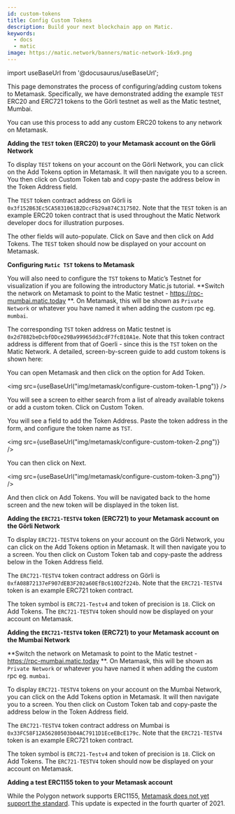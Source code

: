 ```yaml
---
id: custom-tokens
title: Config Custom Tokens
description: Build your next blockchain app on Matic.
keywords:
  - docs
  - matic
image: https://matic.network/banners/matic-network-16x9.png
---
```


import useBaseUrl from '@docusaurus/useBaseUrl';

This page demonstrates the process of configuring/adding custom tokens to Metamask. Specifically, we have demonstrated adding the example `TEST` ERC20 and ERC721 tokens to the Görli testnet as well as the Matic testnet, Mumbai.

You can use this process to add any custom ERC20 tokens to any network on Metamask.

**Adding the `TEST` token (ERC20) to your Metamask account on the Görli Network**

To display `TEST` tokens on your account on the Görli Network, you can click on the Add Tokens option in Metamask. It will then navigate you to a screen. You then click on Custom Token tab and copy-paste the address below in the Token Address field.

The `TEST` token contract address on Görli is `0x3f152B63Ec5CA5831061B2DccFb29a874C317502`. Note that the `TEST` token is an example ERC20 token contract that is used throughout the Matic Network developer docs for illustration purposes.

The other fields will auto-populate. Click on Save and then click on Add Tokens. The `TEST` token should now be displayed on your account on Metamask.

**Configuring `Matic TST` tokens to Metamask**

You will also need to configure the `TST` tokens to Matic’s Testnet for visualization if you are following the introductory Matic.js tutorial. **Switch the network on Metamask to point to the Matic testnet - https://rpc-mumbai.matic.today **. On Metamask, this will be shown as `Private Network` or whatever you have named it when adding the custom rpc eg. `mumbai`.

The corresponding `TST` token address on Matic testnet is `0x2d7882beDcbfDDce29Ba99965dd3cdF7fcB10A1e`. Note that this token contract address is different from that of Goerli - since this is the `TST` token on the Matic Network. A detailed, screen-by-screen guide to add custom tokens is shown here:

You can open Metamask and then click on the option for Add Token.

<img src={useBaseUrl("img/metamask/configure-custom-token-1.png")} />

You will see a screen to either search from a list of already available tokens or add a custom token. Click on Custom Token.

You will see a field to add the Token Address. Paste the token address in the form, and configure the token name as `TST`.

<img src={useBaseUrl("img/metamask/configure-custom-token-2.png")} />

You can then click on Next.

<img src={useBaseUrl("img/metamask/configure-custom-token-3.png")} />

And then click on Add Tokens. You will be navigated back to the home screen and the new token will be displayed in the token list.

**Adding the `ERC721-TESTV4` token (ERC721) to your Metamask account on the Görli Network**

To display `ERC721-TESTV4` tokens on your account on the Görli Network, you can click on the Add Tokens option in Metamask. It will then navigate you to a screen. You then click on Custom Token tab and copy-paste the address below in the Token Address field.

The `ERC721-TESTV4` token contract address on Görli is `0xfA08B72137eF907dEB3F202a60EfBc610D2f224b`. Note that the `ERC721-TESTV4` token is an example ERC721 token contract.

The token symbol is `ERC721-Testv4` and token of precision is `18`. Click on Add Tokens. The `ERC721-TESTV4` token should now be displayed on your account on Metamask.

**Adding the `ERC721-TESTV4` token (ERC721) to your Metamask account on the Mumbai Network**

**Switch the network on Metamask to point to the Matic testnet - https://rpc-mumbai.matic.today **. On Metamask, this will be shown as `Private Network` or whatever you have named it when adding the custom rpc eg. `mumbai`.

To display `ERC721-TESTV4` tokens on your account on the Mumbai Network, you can click on the Add Tokens option in Metamask. It will then navigate you to a screen. You then click on Custom Token tab and copy-paste the address below in the Token Address field.

The `ERC721-TESTV4` token contract address on Mumbai is `0x33FC58F12A56280503b04AC7911D1EceEBcE179c`. Note that the `ERC721-TESTV4` token is an example ERC721 token contract.

The token symbol is `ERC721-Testv4` and token of precision is `18`. Click on Add Tokens. The `ERC721-TESTV4` token should now be displayed on your account on Metamask.

**Adding a test ERC1155 token to your Metamask account**

While the Polygon network supports ERC1155, [Metamask does not yet support the standard](https://metamask.zendesk.com/hc/en-us/articles/360058488651-Does-MetaMask-support-ERC-1155-). This update is expected in the fourth quarter of 2021.
